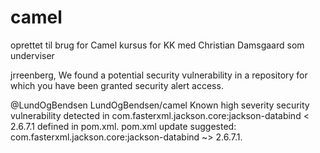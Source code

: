 # camel
oprettet til brug for Camel kursus for KK med Christian Damsgaard som underviser


jrreenberg,
We found a potential security vulnerability in a repository for which you have been granted security alert access.

@LundOgBendsen	LundOgBendsen/camel
Known high severity security vulnerability detected in com.fasterxml.jackson.core:jackson-databind < 2.6.7.1 defined in pom.xml.
pom.xml update suggested: com.fasterxml.jackson.core:jackson-databind ~> 2.6.7.1.
